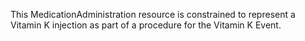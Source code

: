 This MedicationAdministration resource is constrained to represent a Vitamin K injection as part of a procedure for the Vitamin K Event.